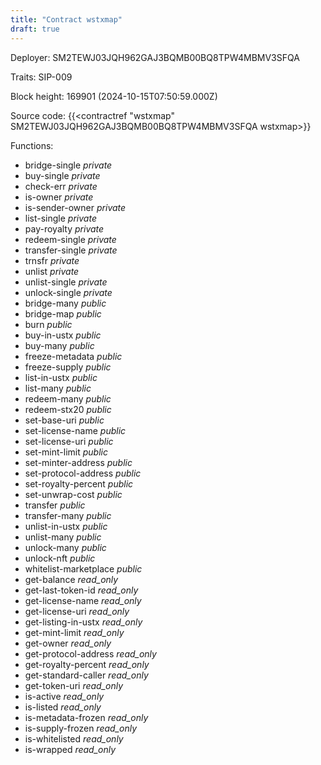 ```yaml
---
title: "Contract wstxmap"
draft: true
---
```

Deployer: SM2TEWJ03JQH962GAJ3BQMB00BQ8TPW4MBMV3SFQA

Traits:
SIP-009 



Block height: 169901 (2024-10-15T07:50:59.000Z)

Source code: {{<contractref "wstxmap" SM2TEWJ03JQH962GAJ3BQMB00BQ8TPW4MBMV3SFQA wstxmap>}}

Functions:

* bridge-single _private_
* buy-single _private_
* check-err _private_
* is-owner _private_
* is-sender-owner _private_
* list-single _private_
* pay-royalty _private_
* redeem-single _private_
* transfer-single _private_
* trnsfr _private_
* unlist _private_
* unlist-single _private_
* unlock-single _private_
* bridge-many _public_
* bridge-map _public_
* burn _public_
* buy-in-ustx _public_
* buy-many _public_
* freeze-metadata _public_
* freeze-supply _public_
* list-in-ustx _public_
* list-many _public_
* redeem-many _public_
* redeem-stx20 _public_
* set-base-uri _public_
* set-license-name _public_
* set-license-uri _public_
* set-mint-limit _public_
* set-minter-address _public_
* set-protocol-address _public_
* set-royalty-percent _public_
* set-unwrap-cost _public_
* transfer _public_
* transfer-many _public_
* unlist-in-ustx _public_
* unlist-many _public_
* unlock-many _public_
* unlock-nft _public_
* whitelist-marketplace _public_
* get-balance _read_only_
* get-last-token-id _read_only_
* get-license-name _read_only_
* get-license-uri _read_only_
* get-listing-in-ustx _read_only_
* get-mint-limit _read_only_
* get-owner _read_only_
* get-protocol-address _read_only_
* get-royalty-percent _read_only_
* get-standard-caller _read_only_
* get-token-uri _read_only_
* is-active _read_only_
* is-listed _read_only_
* is-metadata-frozen _read_only_
* is-supply-frozen _read_only_
* is-whitelisted _read_only_
* is-wrapped _read_only_
